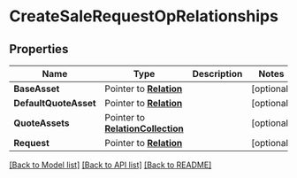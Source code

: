 # CreateSaleRequestOpRelationships

## Properties
Name | Type | Description | Notes
------------ | ------------- | ------------- | -------------
**BaseAsset** | Pointer to [**Relation**](Relation.md) |  | [optional] 
**DefaultQuoteAsset** | Pointer to [**Relation**](Relation.md) |  | [optional] 
**QuoteAssets** | Pointer to [**RelationCollection**](RelationCollection.md) |  | [optional] 
**Request** | Pointer to [**Relation**](Relation.md) |  | [optional] 

[[Back to Model list]](../README.md#documentation-for-models) [[Back to API list]](../README.md#documentation-for-api-endpoints) [[Back to README]](../README.md)


